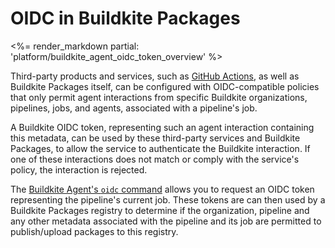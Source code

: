 # OIDC in Buildkite Packages

<%= render_markdown partial: 'platform/buildkite_agent_oidc_token_overview' %>

Third-party products and services, such as [GitHub Actions](https://github.com/features/actions), as well as Buildkite Packages itself, can be configured with OIDC-compatible policies that only permit agent interactions from specific Buildkite organizations, pipelines, jobs, and agents, associated with a pipeline's job.

A Buildkite OIDC token, representing such an agent interaction containing this metadata, can be used by these third-party services and Buildkite Packages, to allow the service to authenticate the Buildkite interaction. If one of these interactions does not match or comply with the service's policy, the interaction is rejected.

The [Buildkite Agent's `oidc` command](/docs/agent/v3/cli-oidc) allows you to request an OIDC token representing the pipeline's current job. These tokens are can then used by a Buildkite Packages registry to determine if the organization, pipeline and any other metadata associated with the pipeline and its job are permitted to publish/upload packages to this registry.
